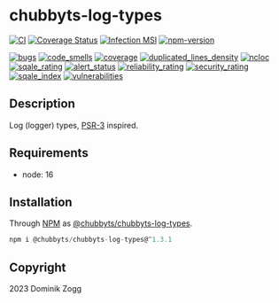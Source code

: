 # chubbyts-log-types

[![CI](https://github.com/chubbyts/chubbyts-log-types/workflows/CI/badge.svg?branch=master)](https://github.com/chubbyts/chubbyts-log-types/actions?query=workflow%3ACI)
[![Coverage Status](https://coveralls.io/repos/github/chubbyts/chubbyts-log-types/badge.svg?branch=master)](https://coveralls.io/github/chubbyts/chubbyts-log-types?branch=master)
[![Infection MSI](https://badge.stryker-mutator.io/github.com/chubbyts/chubbyts-log-types/master)](https://dashboard.stryker-mutator.io/reports/github.com/chubbyts/chubbyts-log-types/master)
[![npm-version](https://img.shields.io/npm/v/@chubbyts/chubbyts-log-types.svg)](https://www.npmjs.com/package/@chubbyts/chubbyts-log-types)

[![bugs](https://sonarcloud.io/api/project_badges/measure?project=chubbyts_chubbyts-log-types&metric=bugs)](https://sonarcloud.io/dashboard?id=chubbyts_chubbyts-log-types)
[![code_smells](https://sonarcloud.io/api/project_badges/measure?project=chubbyts_chubbyts-log-types&metric=code_smells)](https://sonarcloud.io/dashboard?id=chubbyts_chubbyts-log-types)
[![coverage](https://sonarcloud.io/api/project_badges/measure?project=chubbyts_chubbyts-log-types&metric=coverage)](https://sonarcloud.io/dashboard?id=chubbyts_chubbyts-log-types)
[![duplicated_lines_density](https://sonarcloud.io/api/project_badges/measure?project=chubbyts_chubbyts-log-types&metric=duplicated_lines_density)](https://sonarcloud.io/dashboard?id=chubbyts_chubbyts-log-types)
[![ncloc](https://sonarcloud.io/api/project_badges/measure?project=chubbyts_chubbyts-log-types&metric=ncloc)](https://sonarcloud.io/dashboard?id=chubbyts_chubbyts-log-types)
[![sqale_rating](https://sonarcloud.io/api/project_badges/measure?project=chubbyts_chubbyts-log-types&metric=sqale_rating)](https://sonarcloud.io/dashboard?id=chubbyts_chubbyts-log-types)
[![alert_status](https://sonarcloud.io/api/project_badges/measure?project=chubbyts_chubbyts-log-types&metric=alert_status)](https://sonarcloud.io/dashboard?id=chubbyts_chubbyts-log-types)
[![reliability_rating](https://sonarcloud.io/api/project_badges/measure?project=chubbyts_chubbyts-log-types&metric=reliability_rating)](https://sonarcloud.io/dashboard?id=chubbyts_chubbyts-log-types)
[![security_rating](https://sonarcloud.io/api/project_badges/measure?project=chubbyts_chubbyts-log-types&metric=security_rating)](https://sonarcloud.io/dashboard?id=chubbyts_chubbyts-log-types)
[![sqale_index](https://sonarcloud.io/api/project_badges/measure?project=chubbyts_chubbyts-log-types&metric=sqale_index)](https://sonarcloud.io/dashboard?id=chubbyts_chubbyts-log-types)
[![vulnerabilities](https://sonarcloud.io/api/project_badges/measure?project=chubbyts_chubbyts-log-types&metric=vulnerabilities)](https://sonarcloud.io/dashboard?id=chubbyts_chubbyts-log-types)
## Description

Log (logger) types, [PSR-3][2] inspired.

## Requirements

 * node: 16

## Installation

Through [NPM](https://www.npmjs.com) as [@chubbyts/chubbyts-log-types][1].

```ts
npm i @chubbyts/chubbyts-log-types@^1.3.1
```

## Copyright

2023 Dominik Zogg

[1]: https://www.npmjs.com/package/@chubbyts/chubbyts-log-types
[2]: https://www.php-fig.org/psr/PSR-3
